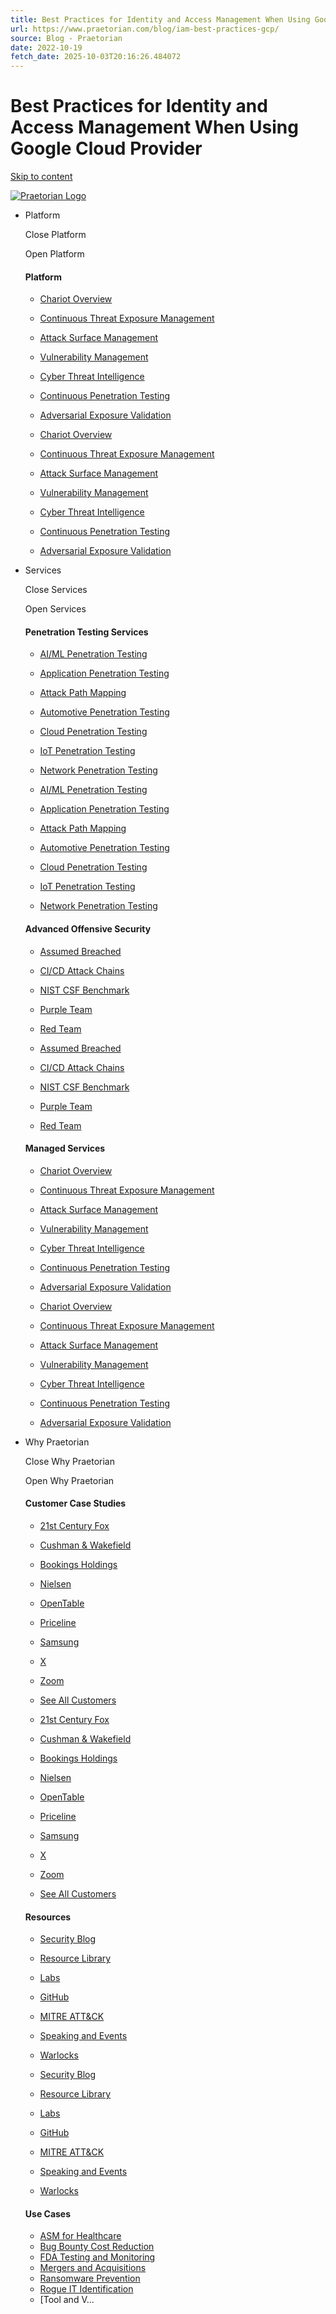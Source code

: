 ```yaml
---
title: Best Practices for Identity and Access Management When Using Google Cloud Provider
url: https://www.praetorian.com/blog/iam-best-practices-gcp/
source: Blog - Praetorian
date: 2022-10-19
fetch_date: 2025-10-03T20:16:26.484072
---
```


# Best Practices for Identity and Access Management When Using Google Cloud Provider

[Skip to content](#content)

[![Praetorian Logo](https://www.praetorian.com/wp-content/uploads/2024/05/Praetorian-Logo-white.svg)](https://www.praetorian.com)

* Platform

   Close Platform

   Open Platform

  #### Platform

  + [Chariot Overview](https://www.praetorian.com/chariot/)
  + [Continuous Threat Exposure Management](https://www.praetorian.com/continuous-threat-exposure-management/)
  + [Attack Surface Management](https://www.praetorian.com/chariot/attack-surface-management/)
  + [Vulnerability Management](https://www.praetorian.com/chariot/vulnerability-management/)
  + [Cyber Threat Intelligence](https://www.praetorian.com/chariot/threat-intelligence/)
  + [Continuous Penetration Testing](https://www.praetorian.com/chariot/continuous-red-teaming/)
  + [Adversarial Exposure Validation](https://www.praetorian.com/chariot/breach-attack-simulation/)

  + [Chariot Overview](https://www.praetorian.com/chariot/)
  + [Continuous Threat Exposure Management](https://www.praetorian.com/continuous-threat-exposure-management/)
  + [Attack Surface Management](https://www.praetorian.com/chariot/attack-surface-management/)
  + [Vulnerability Management](https://www.praetorian.com/chariot/vulnerability-management/)
  + [Cyber Threat Intelligence](https://www.praetorian.com/chariot/threat-intelligence/)
  + [Continuous Penetration Testing](https://www.praetorian.com/chariot/continuous-red-teaming/)
  + [Adversarial Exposure Validation](https://www.praetorian.com/chariot/breach-attack-simulation/)
* Services

   Close Services

   Open Services

  #### Penetration Testing Services

  + [AI/ML Penetration Testing](https://www.praetorian.com/services/ai-ml-penetration-testing/)
  + [Application Penetration Testing](https://www.praetorian.com/services/application-penetration-testing/)
  + [Attack Path Mapping](https://www.praetorian.com/chariot/attack-path-mapping/)
  + [Automotive Penetration Testing](https://www.praetorian.com/services/automotive-penetration-testing/)
  + [Cloud Penetration Testing](https://www.praetorian.com/services/cloud-penetration-testing/)
  + [IoT Penetration Testing](https://www.praetorian.com/services/iot-penetration-testing/)
  + [Network Penetration Testing](https://www.praetorian.com/services/network-penetration-testing/)

  + [AI/ML Penetration Testing](https://www.praetorian.com/services/ai-ml-penetration-testing/)
  + [Application Penetration Testing](https://www.praetorian.com/services/application-penetration-testing/)
  + [Attack Path Mapping](https://www.praetorian.com/chariot/attack-path-mapping/)
  + [Automotive Penetration Testing](https://www.praetorian.com/services/automotive-penetration-testing/)
  + [Cloud Penetration Testing](https://www.praetorian.com/services/cloud-penetration-testing/)
  + [IoT Penetration Testing](https://www.praetorian.com/services/iot-penetration-testing/)
  + [Network Penetration Testing](https://www.praetorian.com/services/network-penetration-testing/)

  #### Advanced Offensive Security

  + [Assumed Breached](https://www.praetorian.com/services/assumed-breached-exercise/)
  + [CI/CD Attack Chains](https://www.praetorian.com/services/ci-cd-security-engagement/)
  + [NIST CSF Benchmark](https://www.praetorian.com/services/nist-csf-benchmark/)
  + [Purple Team](https://www.praetorian.com/services/purple-team/)
  + [Red Team](https://www.praetorian.com/services/red-team/)

  + [Assumed Breached](https://www.praetorian.com/services/assumed-breached-exercise/)
  + [CI/CD Attack Chains](https://www.praetorian.com/services/ci-cd-security-engagement/)
  + [NIST CSF Benchmark](https://www.praetorian.com/services/nist-csf-benchmark/)
  + [Purple Team](https://www.praetorian.com/services/purple-team/)
  + [Red Team](https://www.praetorian.com/services/red-team/)

  #### Managed Services

  + [Chariot Overview](https://www.praetorian.com/chariot/)
  + [Continuous Threat Exposure Management](https://www.praetorian.com/continuous-threat-exposure-management/)
  + [Attack Surface Management](https://www.praetorian.com/chariot/attack-surface-management/)
  + [Vulnerability Management](https://www.praetorian.com/chariot/vulnerability-management/)
  + [Cyber Threat Intelligence](https://www.praetorian.com/chariot/threat-intelligence/)
  + [Continuous Penetration Testing](https://www.praetorian.com/chariot/continuous-red-teaming/)
  + [Adversarial Exposure Validation](https://www.praetorian.com/chariot/breach-attack-simulation/)

  + [Chariot Overview](https://www.praetorian.com/chariot/)
  + [Continuous Threat Exposure Management](https://www.praetorian.com/continuous-threat-exposure-management/)
  + [Attack Surface Management](https://www.praetorian.com/chariot/attack-surface-management/)
  + [Vulnerability Management](https://www.praetorian.com/chariot/vulnerability-management/)
  + [Cyber Threat Intelligence](https://www.praetorian.com/chariot/threat-intelligence/)
  + [Continuous Penetration Testing](https://www.praetorian.com/chariot/continuous-red-teaming/)
  + [Adversarial Exposure Validation](https://www.praetorian.com/chariot/breach-attack-simulation/)
* Why Praetorian

   Close Why Praetorian

   Open Why Praetorian

  #### Customer Case Studies

  + [21st Century Fox](https://www.praetorian.com/customers/21st-century-fox/)
  + [Cushman & Wakefield](https://www.praetorian.com/customers/cushman-wakefield/)
  + [Bookings Holdings](https://www.praetorian.com/customers/bookings-holdings/)
  + [Nielsen](https://www.praetorian.com/customers/nielsen/)
  + [OpenTable](https://www.praetorian.com/customers/open-table/)
  + [Priceline](https://www.praetorian.com/customers/priceline/)
  + [Samsung](https://www.praetorian.com/customers/samsung-electronics/)
  + [X](https://www.praetorian.com/customers/x-twitter/)
  + [Zoom](https://www.praetorian.com/customers/zoom-2/)
  + [See All Customers](https://www.praetorian.com/customers/)

  + [21st Century Fox](https://www.praetorian.com/customers/21st-century-fox/)
  + [Cushman & Wakefield](https://www.praetorian.com/customers/cushman-wakefield/)
  + [Bookings Holdings](https://www.praetorian.com/customers/bookings-holdings/)
  + [Nielsen](https://www.praetorian.com/customers/nielsen/)
  + [OpenTable](https://www.praetorian.com/customers/open-table/)
  + [Priceline](https://www.praetorian.com/customers/priceline/)
  + [Samsung](https://www.praetorian.com/customers/samsung-electronics/)
  + [X](https://www.praetorian.com/customers/x-twitter/)
  + [Zoom](https://www.praetorian.com/customers/zoom-2/)
  + [See All Customers](https://www.praetorian.com/customers/)

  #### Resources

  + [Security Blog](https://www.praetorian.com/blog/)
  + [Resource Library](https://www.praetorian.com/resources/)
  + [Labs](https://www.praetorian.com/praetorian-labs/)
  + [GitHub](https://github.com/praetorian-inc/)
  + [MITRE ATT&CK](https://www.praetorian.com/mitre-attack/)
  + [Speaking and Events](https://www.praetorian.com/speaking-and-events/)
  + [Warlocks](https://wherewarlocksstayuplate.com/)

  + [Security Blog](https://www.praetorian.com/blog/)
  + [Resource Library](https://www.praetorian.com/resources/)
  + [Labs](https://www.praetorian.com/praetorian-labs/)
  + [GitHub](https://github.com/praetorian-inc/)
  + [MITRE ATT&CK](https://www.praetorian.com/mitre-attack/)
  + [Speaking and Events](https://www.praetorian.com/speaking-and-events/)
  + [Warlocks](https://wherewarlocksstayuplate.com/)

  #### Use Cases

  + [ASM for Healthcare](https://www.praetorian.com/chariot/attack-surface-management-healthcare/)
  + [Bug Bounty Cost Reduction](https://www.praetorian.com/services/bug-bounty-cost-reduction/)
  + [FDA Testing and Monitoring](https://www.praetorian.com/services/fda-testing-monitoring/)
  + [Mergers and Acquisitions](https://www.praetorian.com/services/mergers-acquisitions/)
  + [Ransomware Prevention](https://www.praetorian.com/services/ransomware-prevention/)
  + [Rogue IT Identification](https://www.praetorian.com/services/rogue-it-identification/)
  + [Tool and V...